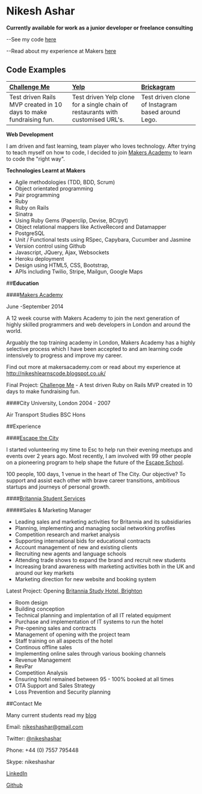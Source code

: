 Nikesh Ashar
============

**Currently available for work as a junior developer or freelance consulting**

--See my code [here](www.github.com/nikeshashar)

--Read about my experience at Makers [here](https://nikeshlearnscode.blogspot.co.uk)

Code Examples
-------------

| [Challenge Me](www.github.com/nikeshashar/challenge-me) | [Yelp](www.github.com/nikeshashar/Peri-Yelp) | [Brickagram](www.github.com/nikeshashar/brickagram) |
|:--------------- |:-------- |:--------- |
| Test driven Rails MVP created in 10 days to make fundraising fun. | Test driven Yelp clone for a single chain of restaurants with customised URL's. | Test driven clone of Instagram based around Lego. |

**Web Development**

I am driven and fast learning, team player who loves technology. After trying to teach myself on how to code, I decided to join [Makers Academy](www.makersacademy.com) to learn to code the "right way".

**Technologies Learnt at Makers**

+ Agile methodologies (TDD, BDD, Scrum)
+ Object orientated programming
+ Pair programming
+ Ruby
+ Ruby on Rails
+ Sinatra
+ Using Ruby Gems (Paperclip, Devise, BCrpyt)
+ Object relational mappers like ActiveRecord and Datamapper
+ PostgreSQL
+ Unit / Functional tests using RSpec, Capybara, Cucumber and Jasmine
+ Version control using Github
+ Javascript, JQuery, Ajax, Websockets
+ Heroku deployment
+ Design using HTML5, CSS, Bootstrap, 
+ APIs including Twilio, Stripe, Mailgun, Google Maps

##**Education**

####[Makers Academy](http://www.makersacademy.com)

June -September 2014

A 12 week course with Makers Academy to join the next generation of highly skilled programmers and web developers in London and around the world. 

Arguably the top training academy in London, Makers Academy has a highly selective process which I have been accepted to and am learning code intensively to progress and improve my career.

Find out more at makersacademy.com or read about my experience at http://nikeshlearnscode.blogspot.co.uk/

Final Project: [Challenge Me](https://github.com/nikeshashar/challenge-me) - A test driven Ruby on Rails MVP created in 10 days to make fundraising fun. 

####City University, London
2004 - 2007

Air Transport Studies BSC Hons

##Experience


####[Escape the City](www.escapethecity.org)

I started volunteering my time to Esc to help run their evening meetups and events over 2 years ago. Most recently, I am involved with 99 other people on a pioneering program to help shape the future of the [Escape School](https://school.escapethecity.org/). 

100 people, 100 days, 1 venue in the heart of The City. Our objective? To support and assist each other with brave career transitions, ambitious startups and journeys of personal growth.

####[Britannia Student Services](www.britanniatravel.com)

#####Sales & Marketing Manager

+ Leading sales and marketing activities for Britannia and its subsidiaries
+ Planning, implementing and managing social networking profiles
+ Competition research and market analysis
+ Supporting international bids for educational contracts
+ Account management of new and existing clients 
+ Recruiting new agents and language schools
+ Attending trade shows to expand the brand and recruit new students
+ Increasing brand awareness with marketing activities both in the UK and around our key markets
+ Marketing direction for new website and booking system

Latest Project: Opening [Britannia Study Hotel, Brighton](www.britanniastudyhotel.com)

+ Room design
+ Building conception
+ Technical planning and implentation of all IT related equipment
+ Purchase and implementation of IT systems to run the hotel
+ Pre-opening sales and contracts
+ Management of opening with the project team
+ Staff training on all aspects of the hotel
+ Continous offline sales
+ Implementing online sales through various booking channels
+ Revenue Management
+ RevPar
+ Competition Analysis
+ Ensuring hotel remained between 95 - 100% booked at all times
+ OTA Support and Sales Strategy
+ Loss Prevention and Security planning

##Contact Me

Many current students read my [blog](https://nikeshlearnscode.blogspot.co.uk)

Email: [nikeshashar@gmail.com](mailto:nikeshashar@gmail.com)

Twitter: [@nikeshashar](www.twitter.com/nikeshashar)

Phone: +44 (0) 7557 795448

Skype: nikeshashar

[LinkedIn](uk.linkedin.com/in/nikeshashar/)

[Github](www.github.com/nikeshashar)